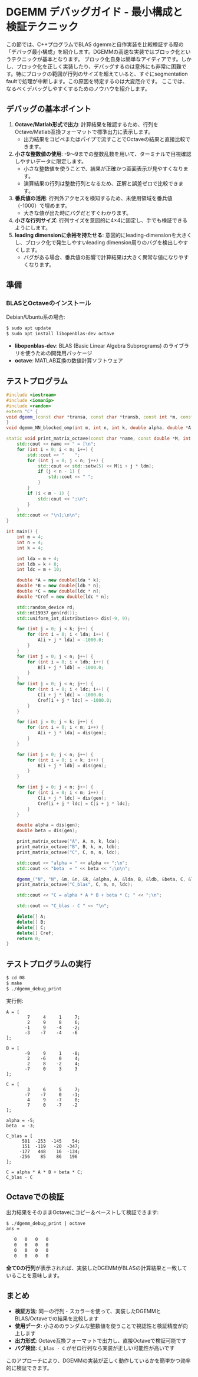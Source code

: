 # DGEMM デバッグガイド - 最小構成と検証テクニック

この節では、C++プログラムでBLAS dgemmと自作実装を比較検証する際の「デバッグ最小構成」を紹介します。DGEMMの高速な実装ではブロック化というテクニックが基本となります。
ブロック化自身は簡単なアイディアです。しかし、ブロック化を正しく実装したり、デバッグするのは意外にも非常に困難です。特にブロックの範囲が行列のサイズを超えていると、すぐにsegmentation faultで処理が中断します。この原因を特定するのは大変厄介です。
ここでは、なるべくデバッグしやすくするためのノウハウを紹介します。

## デバッグの基本ポイント

1. **Octave/Matlab形式で出力**: 計算結果を確認するため、行列をOctave/Matlab互換フォーマットで標準出力に表示します。
   - 出力結果をコピペまたはパイプで流すことでOctaveの結果と直接比較できます。
2. **小さな整数値の使用**: -9〜9までの整数乱数を用いて、ターミナルで目視確認しやすいデータに限定します。
   - 小さな整数値を使うことで、結果が正確かつ画面表示が見やすくなります。
   - 演算結果の行列は整数行列となるため、正解と誤差ゼロで比較できます。
3. **番兵値の活用**: 行列外アクセスを検知するため、未使用領域を番兵値（-1000）で埋めます。
   - 大きな値が出た時にバグだとすぐわかります。
4. **小さな行列サイズ**: 行列サイズを意図的に4×4に固定し、手でも検証できるようにします。
5. **leading dimensionに余裕を持たせる**: 意図的にleading-dimensionを大きくし、ブロック化で発生しやすいleading dimension周りのバグを検出しやすくします。
   - バグがある場合、番兵値の影響で計算結果は大きく異常な値になりやすくなります。

## 準備

### BLASとOctaveのインストール

Debian/Ubuntu系の場合:

```bash
$ sudo apt update
$ sudo apt install libopenblas-dev octave
```

* **libopenblas-dev**: BLAS (Basic Linear Algebra Subprograms) のライブラリを使うための開発用パッケージ
* **octave**: MATLAB互換の数値計算ソフトウェア

## テストプログラム
```cpp
#include <iostream>
#include <iomanip>
#include <random>
extern "C" {
void dgemm_(const char *transa, const char *transb, const int *m, const int *n, const int *k, const double *alpha, const double *A, const int *lda, const double *B, const int *ldb, const double *beta, double *C, const int *ldc);
}
void dgemm_NN_blocked_omp(int m, int n, int k, double alpha, double *A, int lda, double *B, int ldb, double beta, double *C, int ldc);

static void print_matrix_octave(const char *name, const double *M, int m, int n, int ldm) {
    std::cout << name << " = [\n";
    for (int i = 0; i < m; i++) {
        std::cout << "    ";
        for (int j = 0; j < n; j++) {
            std::cout << std::setw(5) << M[i + j * ldm];
            if (j < n - 1) {
                std::cout << " ";
            }
        }
        if (i < m - 1) {
            std::cout << ";\n";
        }
    }
    std::cout << "\n];\n\n";
}

int main() {
    int m = 4;
    int n = 4;
    int k = 4;

    int lda = m + 4;
    int ldb = k + 8;
    int ldc = m + 10;

    double *A = new double[lda * k];
    double *B = new double[ldb * n];
    double *C = new double[ldc * n];
    double *Cref = new double[ldc * n];

    std::random_device rd;
    std::mt19937 gen(rd());
    std::uniform_int_distribution<> dis(-9, 9);

    for (int j = 0; j < k; j++) {
        for (int i = 0; i < lda; i++) {
            A[i + j * lda] = -1000.0;
        }
    }
    for (int j = 0; j < n; j++) {
        for (int i = 0; i < ldb; i++) {
            B[i + j * ldb] = -1000.0;
        }
    }
    for (int j = 0; j < n; j++) {
        for (int i = 0; i < ldc; i++) {
            C[i + j * ldc] = -1000.0;
            Cref[i + j * ldc] = -1000.0;
        }
    }

    for (int j = 0; j < k; j++) {
        for (int i = 0; i < m; i++) {
            A[i + j * lda] = dis(gen);
        }
    }

    for (int j = 0; j < n; j++) {
        for (int i = 0; i < k; i++) {
            B[i + j * ldb] = dis(gen);
        }
    }

    for (int j = 0; j < n; j++) {
        for (int i = 0; i < m; i++) {
            C[i + j * ldc] = dis(gen);
            Cref[i + j * ldc] = C[i + j * ldc];
        }
    }

    double alpha = dis(gen);
    double beta = dis(gen);

    print_matrix_octave("A", A, m, k, lda);
    print_matrix_octave("B", B, k, n, ldb);
    print_matrix_octave("C", C, m, n, ldc);

    std::cout << "alpha = " << alpha << ";\n";
    std::cout << "beta  = " << beta << ";\n\n";

    dgemm_("N", "N", &m, &n, &k, &alpha, A, &lda, B, &ldb, &beta, C, &ldc);
    print_matrix_octave("C_blas", C, m, n, ldc);

    std::cout << "C = alpha * A * B + beta * C; " << ";\n";

    std::cout << "C_blas - C " << "\n";

    delete[] A;
    delete[] B;
    delete[] C;
    delete[] Cref;
    return 0;
}
```


## テストプログラムの実行

```bash
$ cd 08
$ make
$ ./dgemm_debug_print
```

実行例:

```
A = [
        7     4     1     7;
        2     9     8     6;
       -1     9    -4    -2;
       -3    -7    -4    -6
];

B = [
       -9     9     1    -8;
        2    -6     0     4;
        2     8    -2     4;
       -7     0     3     3
];

C = [
        3     6     5     7;
       -7    -7     0    -1;
        4     9    -7     8;
        7     0    -7    -2
];

alpha = -5;
beta  = -3;

C_blas = [
      501  -253  -145    54;
      151  -119   -20  -347;
     -177   448    16  -134;
     -256    85    86   196
];

C = alpha * A * B + beta * C;
C_blas - C
```

## Octaveでの検証

出力結果をそのままOctaveにコピー＆ペーストして検証できます:

```bash
$ ./dgemm_debug_print | octave
ans =

   0   0   0   0
   0   0   0   0
   0   0   0   0
   0   0   0   0
```

**全て0の行列**が表示されれば、実装したDGEMMがBLASの計算結果と一致していることを意味します。

## まとめ

- **検証方法**: 同一の行列・スカラーを使って、実装したDGEMMとBLAS/Octaveでの結果を比較します
- **使用データ**: 小さめのランダムな整数値を使うことで視認性と検証精度が向上します
- **出力形式**: Octave互換フォーマットで出力し、直接Octaveで検証可能です
- **バグ検出**: `C_blas - C` がゼロ行列なら実装が正しい可能性が高いです

このアプローチにより、DGEMMの実装が正しく動作しているかを簡単かつ効率的に検証できます。
